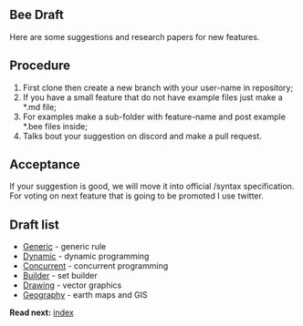 ## Bee Draft

Here are some suggestions and research papers for new features.

## Procedure
1. First clone then create a new branch with your user-name in repository;
2. If you have a small feature that do not have example files just make a *.md file;
3. For examples make a sub-folder with feature-name and post example *.bee files inside;
4. Talks bout your suggestion on discord and make a pull request.

## Acceptance

If your suggestion is good, we will move it into official /syntax specification.   
For voting on next feature that is going to be promoted I use twitter.

## Draft list

* [Generic](generic.md) - generic rule
* [Dynamic](dynamic.md) - dynamic programming
* [Concurrent](concurrent.md) - concurrent programming
* [Builder](builder.md) - set builder
* [Drawing](drawing.md) - vector graphics
* [Geography](geography.md) - earth maps and GIS

**Read next:** [index](../index.md)